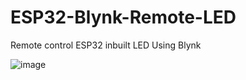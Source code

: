 # ESP32-Blynk-Remote-LED
Remote control ESP32 inbuilt LED Using Blynk

![image](https://github.com/user-attachments/assets/ea44ed1f-638d-4022-80fb-ee1559149c5d)

